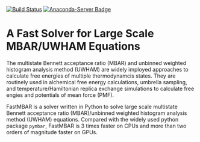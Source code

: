[![Build Status](https://travis-ci.org/xqding/FastMBAR.svg?branch=master)](https://travis-ci.org/xqding/FastMBAR)
[![Anaconda-Server Badge](https://anaconda.org/shawn_ding/fastmbar/badges/downloads.svg)](https://anaconda.org/shawn_ding/fastmbar)

# A Fast Solver for Large Scale MBAR/UWHAM Equations
The multistate Bennett acceptance ratio (MBAR) and unbinned weighted histogram analysis method (UWHAM) are widely imployed approaches to calculate free energies of multiple thermodynamcis states.
They are routinely used in alchemical free energy calculations, umbrella sampling, and temperature/Hamiltonian replica exchange simulations to calculate free engies and potentials of mean force (PMF).

FastMBAR is a solver written in Python to solve large scale multistate Bennett acceptance ratio (MBAR)/unbinned weighted histogram analysis method (UWHAM) equations. Compared with the widely used python package `pymbar`, FastMBAR is 3 times faster on CPUs and more than two orders of magnitude faster on GPUs.
